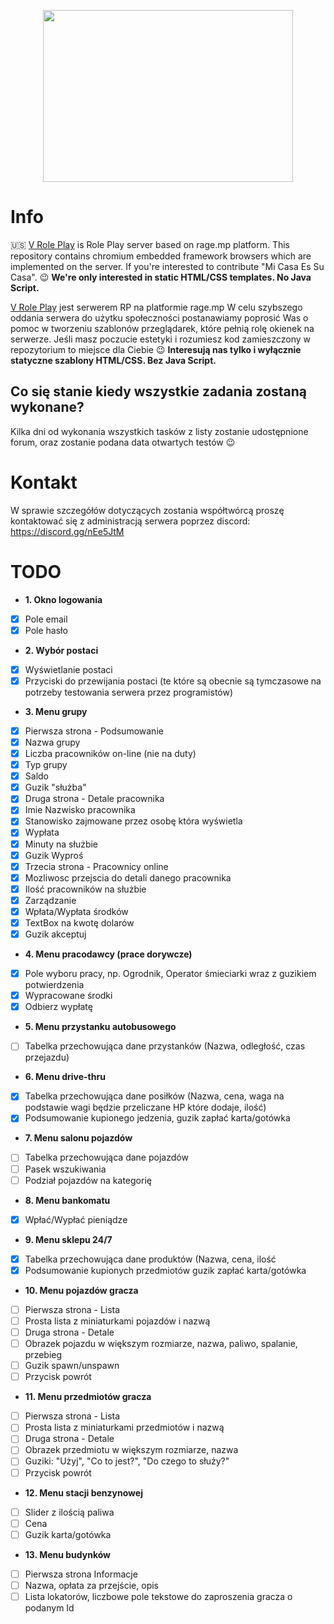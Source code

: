 <p align="center">
  <a href="https://v-rp.pl"><img width="400" height="275" src="https://i.imgur.com/LmLJlkU.png"></a>
</p>

# Info
:us: 
[V Role Play](https://v-rp.pl) is Role Play server based on rage.mp platform. This repository contains chromium embedded framework browsers which are implemented on the server. If you're interested to contribute "Mi Casa Es Su Casa". :wink: **We're only interested in static HTML/CSS templates. No Java Script.**

[V Role Play](https://v-rp.pl) jest serwerem RP na platformie rage.mp W celu szybszego oddania serwera do użytku społeczności postanawiamy poprosić Was o pomoc w tworzeniu szablonów przeglądarek, które pełnią rolę okienek na serwerze. Jeśli masz poczucie estetyki i rozumiesz kod zamieszczony w repozytorium to miejsce dla Ciebie :wink: **Interesują nas tylko i wyłącznie statyczne szablony HTML/CSS. Bez Java Script.**

## Co się stanie kiedy wszystkie zadania zostaną wykonane?
Kilka dni od wykonania wszystkich tasków z listy zostanie udostępnione forum, oraz zostanie podana data otwartych testów :wink:

# Kontakt
W sprawie szczegółów dotyczących zostania współtwórcą proszę kontaktować się z administracją serwera poprzez discord: https://discord.gg/nEe5JtM

# TODO
- **1. Okno logowania**
- [X] Pole email
- [X] Pole hasło
- **2. Wybór postaci**
- [x] Wyświetlanie postaci
- [x] Przyciski do przewijania postaci (te które są obecnie są tymczasowe na potrzeby testowania serwera przez programistów)
- **3. Menu grupy**
- [X] Pierwsza strona - Podsumowanie
-   [X] Nazwa grupy
-   [X] Liczba pracowników on-line (nie na duty)
-   [X] Typ grupy
-   [X] Saldo
-   [X] Guzik "służba"
- [X] Druga strona - Detale pracownika
-   [X] Imie Nazwisko pracownika
-   [X] Stanowisko zajmowane przez osobę która wyświetla
-   [X] Wypłata
-   [X] Minuty na służbie
-   [X] Guzik Wyproś
- [X] Trzecia strona - Pracownicy online
-   [X] Mozliwosc przejscia do detali danego pracownika
-   [X] Ilość pracowników na służbie
- [X] Zarządzanie
-   [X] Wpłata/Wypłata środków
-   [X] TextBox na kwotę dolarów
-   [X] Guzik akceptuj
- **4. Menu pracodawcy (prace dorywcze)**
- [X] Pole wyboru pracy, np. Ogrodnik, Operator śmieciarki wraz z guzikiem potwierdzenia
- [X] Wypracowane środki
- [X] Odbierz wypłatę
- **5. Menu przystanku autobusowego**
- [ ] Tabelka przechowująca dane przystanków (Nazwa, odległość, czas przejazdu)
- **6. Menu drive-thru**
- [X] Tabelka przechowująca dane posiłków (Nazwa, cena, waga na podstawie wagi będzie przeliczane HP które dodaje, ilość)
- [X] Podsumowanie kupionego jedzenia, guzik zapłać karta/gotówka
- **7. Menu salonu pojazdów**
- [ ] Tabelka przechowująca dane pojazdów 
- [ ] Pasek wszukiwania
- [ ] Podział pojazdów na kategorię
- **8. Menu bankomatu**
- [X] Wpłać/Wypłać pieniądze
- **9. Menu sklepu 24/7**
- [X] Tabelka przechowująca dane produktów (Nazwa, cena, ilość
- [X] Podsumowanie kupionych przedmiotów guzik zapłać karta/gotówka
- **10. Menu pojazdów gracza**
- [ ] Pierwsza strona - Lista
-   [ ] Prosta lista z miniaturkami pojazdów i nazwą
- [ ] Druga strona - Detale
-   [ ]   Obrazek pojazdu w większym rozmiarze, nazwa, paliwo, spalanie, przebieg
-   [ ]   Guzik spawn/unspawn
-   [ ]   Przycisk powrót
- **11. Menu przedmiotów gracza**
- [ ] Pierwsza strona - Lista
-   [ ] Prosta lista z miniaturkami przedmiotów i nazwą
- [ ] Druga strona - Detale 
-  [ ] Obrazek przedmiotu w większym rozmiarze, nazwa
-  [ ] Guziki: "Użyj", "Co to jest?", "Do czego to służy?"
-  [ ] Przycisk powrót
- **12. Menu stacji benzynowej**
- [ ] Slider z ilością paliwa
- [ ] Cena
- [ ] Guzik karta/gotówka
- **13. Menu budynków**
- [ ] Pierwsza strona Informacje
-  [ ] Nazwa, opłata za przejście, opis
- [ ] Lista lokatorów, liczbowe pole tekstowe do zaproszenia gracza o podanym Id
